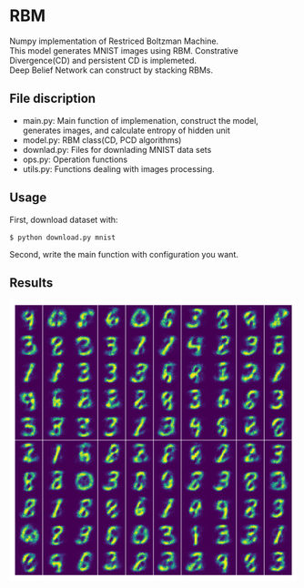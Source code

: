 # RBM
Numpy implementation of Restriced Boltzman Machine. <br/>
This model generates MNIST images using RBM. Constrative Divergence(CD) and persistent CD is implemeted.<br/>
Deep Belief Network can construct by stacking RBMs.<br/>

## File discription
- main.py: Main function of implemenation, construct the model, generates images, and calculate entropy of hidden unit
- model.py: RBM class(CD, PCD algorithms)
- downlad.py: Files for downlading MNIST data sets
- ops.py: Operation functions
- utils.py: Functions dealing with images processing.

## Usage
First, download dataset with:

    $ python download.py mnist

Second, write the main function with configuration you want.

## Results

![result](assets/result.png)
